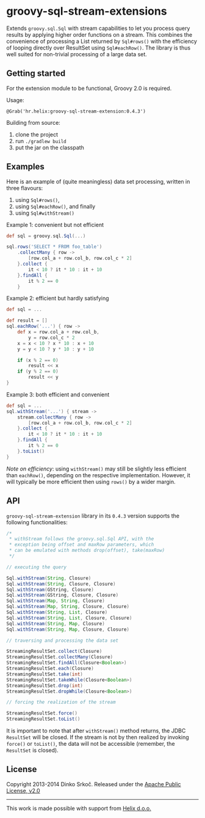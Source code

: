 groovy-sql-stream-extensions
============================

Extends `groovy.sql.Sql` with stream capabilities to let you process query results
by applying higher order functions on a stream. This combines the convenience of
processing a List returned by `Sql#rows()` with the efficiency of looping directly
over ResultSet using `Sql#eachRow()`. The library is thus well suited for non-trivial
processing of a large data set.

Getting started
---------------

For the extension module to be functional, Groovy 2.0 is required.

Usage:

    @Grab('hr.helix:groovy-sql-stream-extension:0.4.3')

Building from source:

1. clone the project
2. run `./gradlew build`
3. put the jar on the classpath

Examples
--------

Here is an example of (quite meaningless) data set processing, written in three
flavours:

1. using `Sql#rows()`,
2. using `Sql#eachRow()`, and finally
3. using `Sql#withStream()`

Example 1: convenient but not efficient

```groovy
def sql = groovy.sql.Sql(...)

sql.rows('SELECT * FROM foo_table')
    .collectMany { row ->
        [row.col_a + row.col_b, row.col_c * 2]
    }.collect {
        it < 10 ? it * 10 : it + 10
    }.findAll {
        it % 2 == 0
    }
```

Example 2: efficient but hardly satisfying

```groovy
def sql = ...

def result = []
sql.eachRow('...') { row ->
    def x = row.col_a + row.col_b,
        y = row.col_c * 2
    x = x < 10 ? x * 10 : x + 10
    y = y < 10 ? y * 10 : y + 10

    if (x % 2 == 0)
        result << x
    if (y % 2 == 0)
        result << y
}
```

Example 3: both efficient and convenient

```groovy
def sql = ...
sql.withStream('...') { stream ->
    stream.collectMany { row ->
        [row.col_a + row.col_b, row.col_c * 2]
    }.collect {
        it < 10 ? it * 10 : it + 10
    }.findAll {
        it % 2 == 0
    }.toList()
}
```

*Note on efficiency*: using `withStream()` may still be slightly less efficient than `eachRow()`,
depending on the respective implementation. However, it will typically be more efficient
then using `rows()` by a wider margin.

API
---

`groovy-sql-stream-extension` library in its `0.4.3` version supports the following functionalities:

```java
/*
 * withStream follows the groovy.sql.Sql API, with the
 * exception being offset and maxRow parameters, which
 * can be emulated with methods drop(offset), take(maxRow)
 */

// executing the query

Sql.withStream(String, Closure)
Sql.withStream(String, Closure, Closure)
Sql.withStream(GString, Closure)
Sql.withStream(GString, Closure, Closure)
Sql.withStream(Map, String, Closure)
Sql.withStream(Map, String, Closure, Closure)
Sql.withStream(String, List, Closure)
Sql.withStream(String, List, Closure, Closure)
Sql.withStream(String, Map, Closure)
Sql.withStream(String, Map, Closure, Closure)

// traversing and processing the data set

StreamingResultSet.collect(Closure)
StreamingResultSet.collectMany(Closure)
StreamingResultSet.findAll(Closure<Boolean>)
StreamingResultSet.each(Closure)
StreamingResultSet.take(int)
StreamingResultSet.takeWhile(Closure<Boolean>)
StreamingResultSet.drop(int)
StreamingResultSet.dropWhile(Closure<Boolean>)

// forcing the realization of the stream

StreamingResultSet.force()
StreamingResultSet.toList()
```

It is important to note that after `withStream()` method returns, the JDBC `ResultSet` will be closed.
If the stream is not by then realized by invoking `force()` or `toList()`, the data will not be
accessible (remember, the `ResultSet` is closed).

License
-------

Copyright 2013-2014 Dinko Srko&#0269;.
Released under the [Apache Public License, v2.0][2]

----

This work is made possible with support from [Helix d.o.o.][1]


[1]: http://www.helix.hr                        "Helix d.o.o"
[2]: http://www.apache.org/licenses/LICENSE-2.0 "Apache Public License, v2.0"
